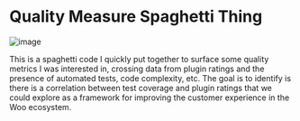 # Quality Measure Spaghetti Thing

![image](https://github.com/Luc45/quality-measure-spaghetti-thing/assets/9341686/b13dccc7-20b7-4142-98c4-0191fd40a793)

This is a spaghetti code I quickly put together to surface some quality metrics I was interested in, crossing data from plugin ratings and the presence of automated tests, code complexity, etc. The goal is to identify is there is a correlation between test coverage and plugin ratings that we could explore as a framework for improving the customer experience in the Woo ecosystem.
